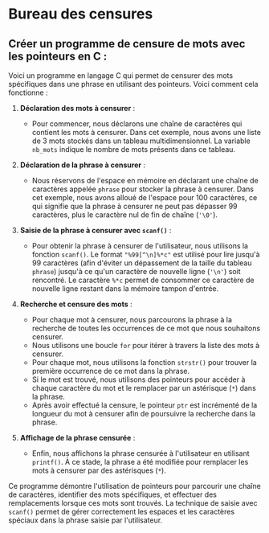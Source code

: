 # Bureau des censures 


## Créer un programme de censure de mots avec les pointeurs en C :

Voici un programme en langage C qui permet de censurer des mots spécifiques dans une phrase en utilisant des pointeurs. Voici comment cela fonctionne :

1. **Déclaration des mots à censurer** :
   - Pour commencer, nous déclarons une chaîne de caractères qui contient les mots à censurer. Dans cet exemple, nous avons une liste de 3 mots stockés dans un tableau multidimensionnel. La variable `nb_mots` indique le nombre de mots présents dans ce tableau.

2. **Déclaration de la phrase à censurer** :
   - Nous réservons de l'espace en mémoire en déclarant une chaîne de caractères appelée `phrase` pour stocker la phrase à censurer. Dans cet exemple, nous avons alloué de l'espace pour 100 caractères, ce qui signifie que la phrase à censurer ne peut pas dépasser 99 caractères, plus le caractère nul de fin de chaîne (`'\0'`).

3. **Saisie de la phrase à censurer avec `scanf()`** :
   - Pour obtenir la phrase à censurer de l'utilisateur, nous utilisons la fonction `scanf()`. Le format `"%99[^\n]%*c"` est utilisé pour lire jusqu'à 99 caractères (afin d'éviter un dépassement de la taille du tableau `phrase`) jusqu'à ce qu'un caractère de nouvelle ligne (`'\n'`) soit rencontré. Le caractère `%*c` permet de consommer ce caractère de nouvelle ligne restant dans la mémoire tampon d'entrée.

4. **Recherche et censure des mots** :
   - Pour chaque mot à censurer, nous parcourons la phrase à la recherche de toutes les occurrences de ce mot que nous souhaitons censurer.
   - Nous utilisons une boucle `for` pour itérer à travers la liste des mots à censurer.
   - Pour chaque mot, nous utilisons la fonction `strstr()` pour trouver la première occurrence de ce mot dans la phrase.
   - Si le mot est trouvé, nous utilisons des pointeurs pour accéder à chaque caractère du mot et le remplacer par un astérisque (`*`) dans la phrase.
   - Après avoir effectué la censure, le pointeur `ptr` est incrémenté de la longueur du mot à censurer afin de poursuivre la recherche dans la phrase.

5. **Affichage de la phrase censurée** :
   - Enfin, nous affichons la phrase censurée à l'utilisateur en utilisant `printf()`. À ce stade, la phrase a été modifiée pour remplacer les mots à censurer par des astérisques (`*`).

Ce programme démontre l'utilisation de pointeurs pour parcourir une chaîne de caractères, identifier des mots spécifiques, et effectuer des remplacements lorsque ces mots sont trouvés. La technique de saisie avec `scanf()` permet de gérer correctement les espaces et les caractères spéciaux dans la phrase saisie par l'utilisateur.
